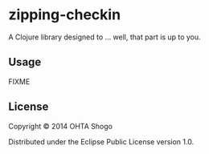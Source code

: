 # zipping-checkin

A Clojure library designed to ... well, that part is up to you.

## Usage

FIXME

## License

Copyright © 2014 OHTA Shogo

Distributed under the Eclipse Public License version 1.0.
